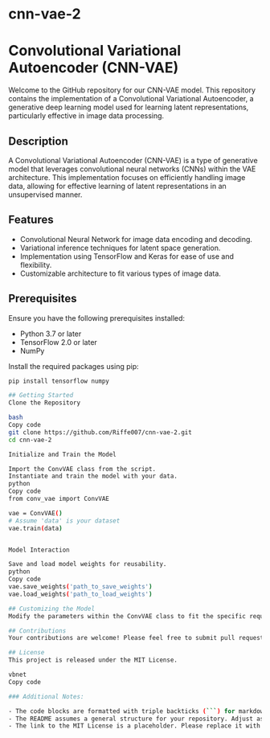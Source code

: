 # cnn-vae-2
# Convolutional Variational Autoencoder (CNN-VAE)

Welcome to the GitHub repository for our CNN-VAE model. This repository contains the implementation of a Convolutional Variational Autoencoder, a generative deep learning model used for learning latent representations, particularly effective in image data processing.

## Description

A Convolutional Variational Autoencoder (CNN-VAE) is a type of generative model that leverages convolutional neural networks (CNNs) within the VAE architecture. This implementation focuses on efficiently handling image data, allowing for effective learning of latent representations in an unsupervised manner.

## Features

- Convolutional Neural Network for image data encoding and decoding.
- Variational inference techniques for latent space generation.
- Implementation using TensorFlow and Keras for ease of use and flexibility.
- Customizable architecture to fit various types of image data.

## Prerequisites

Ensure you have the following prerequisites installed:
- Python 3.7 or later
- TensorFlow 2.0 or later
- NumPy

Install the required packages using pip:
```bash
pip install tensorflow numpy

## Getting Started
Clone the Repository

bash
Copy code
git clone https://github.com/Riffe007/cnn-vae-2.git
cd cnn-vae-2

Initialize and Train the Model

Import the ConvVAE class from the script.
Instantiate and train the model with your data.
python
Copy code
from conv_vae import ConvVAE

vae = ConvVAE()
# Assume 'data' is your dataset
vae.train(data)


Model Interaction

Save and load model weights for reusability.
python
Copy code
vae.save_weights('path_to_save_weights')
vae.load_weights('path_to_load_weights')

## Customizing the Model
Modify the parameters within the ConvVAE class to fit the specific requirements of your image dataset, such as adjusting the number of convolutional filters or kernel sizes.

## Contributions
Your contributions are welcome! Please feel free to submit pull requests or open issues to discuss potential changes or improvements.

## License
This project is released under the MIT License.

vbnet
Copy code

### Additional Notes:

- The code blocks are formatted with triple backticks (```) for markdown syntax.
- The README assumes a general structure for your repository. Adjust as needed based on the actual contents and structure of your code.
- The link to the MIT License is a placeholder. Please replace it with the actual link to your license file if it's different. 






